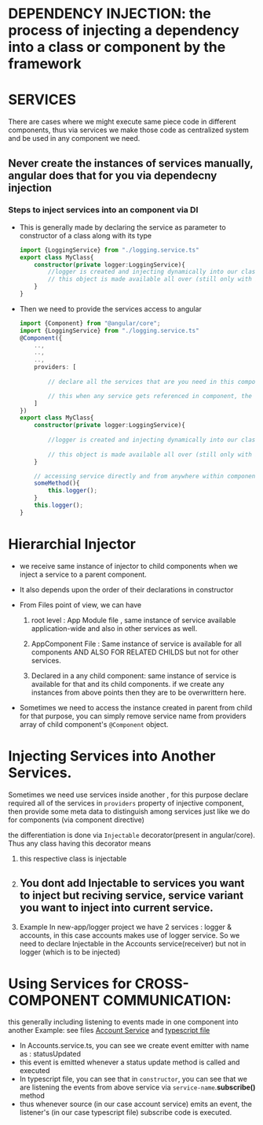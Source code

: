 # DEPENDENCY INJECTION: the process of injecting a dependency into a class or component by the framework

# SERVICES
There are cases where we might execute same piece code in different components, thus via services we make those code as centralized system and be used in any component we need.

## Never create the instances of services manually, angular does that for you via dependecny injection

### Steps to inject services into an component via DI

* This is generally made by declaring the service as parameter to constructor of a class along with its type

    ```typescript
    import {LoggingService} from "./logging.service.ts"
    export class MyClass{
        constructor(private logger:LoggingService){
            //logger is created and injecting dynamically into our class by angular when creating the object/component
            // this object is made available all over (still only with in) class
        }
    }
    ```

* Then we need to provide the services access to angular

    ```typescript
    import {Component} from "@angular/core";
    import {LoggingService} from "./logging.service.ts"
    @Component({
        ..,
        ..,
        ..,
        providers: [
            
            // declare all the services that are you need in this component,

            // this when any service gets referenced in component, the original service is loaded from here
        ]
    })
    export class MyClass{
        constructor(private logger:LoggingService){
            
            //logger is created and injecting dynamically into our class by angular when creating the object/component
            
            // this object is made available all over (still only with in) class
        }

        // accessing service directly and from anywhere within component class
        someMethod(){
            this.logger();
        }
        this.logger();
    }
    ```

# Hierarchial Injector

* we receive same instance of injector to child components when we inject a service to a parent component.
* It also depends upon the order of their declarations in constructor
* From Files point of view, we can have
    1. root level   : App Module file , same instance of service available application-wide and also in other services as well.

    2. AppComponent File : Same instance of service is available for all components AND ALSO FOR RELATED CHILDS but not for other services.
    3. Declared in a any child component: same instance of service is available for that and its child components. if we create any instances from above points then they are to be overwrittern here.

* Sometimes we need to access the instance created in parent from child for that purpose, you can simply remove service name from providers array of child component's ```@Component``` object.

# Injecting Services into Another Services.

Sometimes we need use services inside another , for this purpose declare required all of the services in ```providers``` property of injective component, then provide some meta data to distinguish among services just like we do for components (via component directive)

the differentiation is done via ```Injectable``` decorator(present in angular/core). Thus any class having this decorator means
1. this respective class is injectable
2. ## You dont add Injectable to services you want to inject but reciving service, service variant you want to inject into current service.
3. Example In new-app/logger project we have 2 services : logger & accounts, in this case accounts makes use of logger service. So we need to declare Injectable in the Accounts service(receiver) but not in logger (which is to be injected)

# Using Services for CROSS-COMPONENT COMMUNICATION:

this generally including listening to events made in one component into another Example: see files [Account Service]("../new-first-app/src/app/logger/accounts.service.ts) and [typescript file](../new-first-app/src/app/logger/logger-form/logger-form.component.ts)

* In Accounts.service.ts, you can see we create event emitter with name as : statusUpdated
* this event is emitted whenever a status update method is called and executed
* In typescript file, you can see that in ```constructor```, you can see that we are listening the events from above service via ```service-name```.**subscribe()** method
* thus whenever source (in our case account service) emits an event, the listener's (in our case typescript file) subscribe code is executed.
